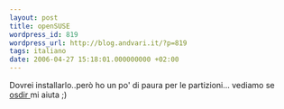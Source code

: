 ```yaml
---
layout: post
title: openSUSE
wordpress_id: 819
wordpress_url: http://blog.andvari.it/?p=819
tags: italiano
date: 2006-04-27 15:18:01.000000000 +02:00
---
```

Dovrei installarlo..però ho un po' di paura per le partizioni... vediamo se <a href="http://shots.osdir.com">osdir </a>mi aiuta ;)
